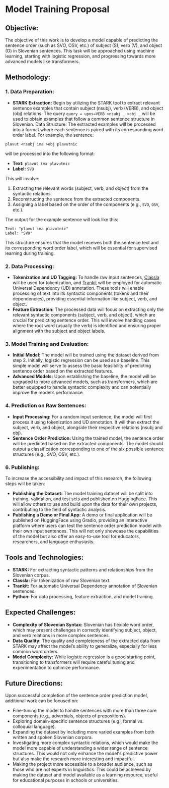 # Model Training Proposal

## Objective:
The objective of this work is to develop a model capable of predicting the sentence order (such as SVO, OSV, etc.) of subject (S), verb (V), and object (O) in Slovenian sentences. This task will be approached using machine learning, starting with logistic regression, and progressing towards more advanced models like transformers.

## Methodology:

### 1. Data Preparation:
- **STARK Extraction:** Begin by utilizing the STARK tool to extract relevant sentence examples that contain subject (nsubj), verb (VERB), and object (obj) relations. The query `query = upos=VERB >nsubj _ >obj _` will be used to obtain examples that follow a common sentence structure in Slovenian.
Data Structure: The extracted examples will be processed into a format where each sentence is paired with its corresponding word order label. For example, the sentence:

`plavut <nsubj ima >obj plavutnic`

will be processed into the following format:
- **Text:** `plavut ima plavutnic`
- **Label:** `SVO`

This will involve:
1. Extracting the relevant words (subject, verb, and object) from the syntactic relations.
2. Reconstructing the sentence from the extracted components.
3. Assigning a label based on the order of the components (e.g., `SVO`, `OSV`, etc.).

The output for the example sentence will look like this:

```
Text: "plavut ima plavutnic"
Label: "SVO"
```
This structure ensures that the model receives both the sentence text and its corresponding word order label, which will be essential for supervised learning during training.

### 2. Data Processing:
- **Tokenization and UD Tagging:** To handle raw input sentences, [Classla](https://github.com/classla) will be used for tokenization, and [Trankit](https://github.com/nlp-uoregon/trankit) will be employed for automatic Universal Dependency (UD) annotation. These tools will enable processing of text into its syntactic components (tokens and their dependencies), providing essential information like subject, verb, and object.
- **Feature Extraction:** The processed data will focus on extracting only the relevant syntactic components (subject, verb, and object), which are crucial for predicting sentence order. This will involve handling cases where the root word (usually the verb) is identified and ensuring proper alignment with the subject and object labels.

### 3. Model Training and Evaluation:
- **Initial Model:** The model will be trained using the dataset derived from step 2. Initially, logistic regression can be used as a baseline. This simple model will serve to assess the basic feasibility of predicting sentence order based on the extracted features.
- **Advanced Models:** Upon establishing the baseline, the model will be upgraded to more advanced models, such as transformers, which are better equipped to handle syntactic complexity and can potentially improve the model’s performance.

### 4. Prediction on Raw Sentences:
- **Input Processing:** For a random input sentence, the model will first process it using tokenization and UD annotation. It will then extract the subject, verb, and object, alongside their respective relations (nsubj and obj).
- **Sentence Order Prediction:** Using the trained model, the sentence order will be predicted based on the extracted components. The model should output a classification corresponding to one of the six possible sentence structures (e.g., SVO, OSV, etc.).

### 6. Publishing:
To increase the accessibility and impact of this research, the following steps will be taken:

- **Publishing the Dataset:** The model training dataset will be split into training, validation, and test sets and published on HuggingFace. This will allow others to use and build upon the data for their own projects, contributing to the field of syntactic analysis.
- **Publishing a Demo or Final App:** A demo or final application will be published on HuggingFace using Gradio, providing an interactive platform where users can test the sentence order prediction model with their own input sentences. This will not only showcase the capabilities of the model but also offer an easy-to-use tool for educators, researchers, and language enthusiasts.



## Tools and Technologies:
- **STARK:** For extracting syntactic patterns and relationships from the Slovenian corpus.
- **Classla:** For tokenization of raw Slovenian text.
- **Trankit:** For automatic Universal Dependency annotation of Slovenian sentences.
- **Python:** For data processing, feature extraction, and model training.

## Expected Challenges:
- **Complexity of Slovenian Syntax:** Slovenian has flexible word order, which may present challenges in correctly identifying subject, object, and verb relations in more complex sentences.
- **Data Quality:** The quality and completeness of the extracted data from STARK may affect the model’s ability to generalize, especially for less common word orders.
- **Model Complexity:** While logistic regression is a good starting point, transitioning to transformers will require careful tuning and experimentation to optimize performance.

## Future Directions:
Upon successful completion of the sentence order prediction model, additional work can be focused on:
- Fine-tuning the model to handle sentences with more than three core components (e.g., adverbials, objects of prepositions).
- Exploring domain-specific sentence structures (e.g., formal vs. colloquial language).
- Expanding the dataset by including more varied examples from both written and spoken Slovenian corpora.
- Investigating more complex syntactic relations, which would make the model more capable of understanding a wider range of sentence structures. This would not only enhance the model's predictive power but also make the research more interesting and impactful.
- Making the project more accessible to a broader audience, such as those who are not experts in linguistics. This could be achieved by making the dataset and model available as a learning resource, useful for educational purposes in schools or universities.
